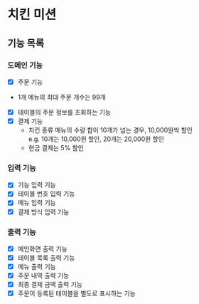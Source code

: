 # 치킨 미션

## 기능 목록

### 도메인 기능
- [X] 주문 기능
 - 1개 메뉴의 최대 주문 개수는 99개
- [X] 테이블의 주문 정보를 조회하는 기능
- [X] 결제 기능
  - 치킨 종류 메뉴의 수량 합이 10개가 넘는 경우, 10,000원씩 할인  
    e.g. 10개는 10,000원 할인, 20개는 20,000원 할인
  - 현금 결제는 5% 할인

### 입력 기능
- [X] 기능 입력 기능
- [X] 테이블 번호 입력 기능
- [X] 메뉴 입력 기능
- [X] 결제 방식 입력 기능

### 출력 기능
- [X] 메인화면 출력 기능
- [X] 테이블 목록 출력 기능
- [X] 메뉴 출력 기능
- [X] 주문 내역 출력 기능
- [X] 최종 결제 금액 출력 기능
- [X] 주문이 등록된 테이블을 별도로 표시하는 기능
